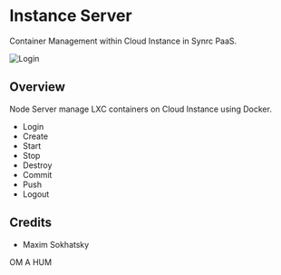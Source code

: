 Instance Server
===============

Container Management within Cloud Instance in Synrc PaaS. 

![Login](http://voxoz.com/images/voxozpanel.png)

Overview
--------

Node Server manage LXC containers on Cloud Instance using Docker.

* Login
* Create
* Start
* Stop
* Destroy
* Commit
* Push
* Logout

Credits
-------

* Maxim Sokhatsky

OM A HUM
